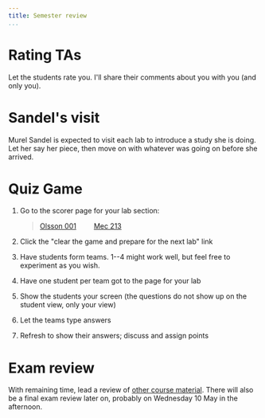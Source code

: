 ```yaml
---
title: Semester review
...
```


# Rating TAs

Let the students rate you.
I'll share their comments about you with you (and only you).

# Sandel's visit

Murel Sandel is expected to visit each lab to introduce a study she is doing.
Let her say her piece, then move on with whatever was going on before she arrived.

# Quiz Game

1.  Go to the scorer page for your lab section:
    
    > [Olsson 001](https://stardock.cs.virginia.edu/quiz/scorer.php)
    >         
    > [Mec 213](https://stardock.cs.virginia.edu/mecquiz/scorer.php)

2.  Click the "clear the game and prepare for the next lab" link
3.  Have students form teams. 1--4 might work well, but feel free to experiment as you wish.
3.  Have one student per team got to the page for your lab
4.  Show the students your screen (the questions do not show up on the student view, only your view)
5.  Let the teams type answers
6.  Refresh to show their answers; discuss and assign points

# Exam review

With remaining time, lead a review of [other course material](know.html#exam-3).
There will also be a final exam review later on, probably on Wednesday 10 May in the afternoon.
